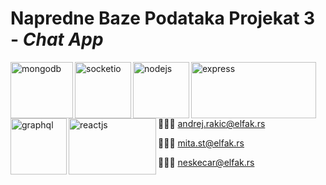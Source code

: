 # Napredne Baze Podataka Projekat 3 - _Chat App_
<a href="https://www.mongodb.com">
  <img
    height="90"
    width="100"
    alt="mongodb"
    src="https://cdn.app.compendium.com/uploads/user/e7c690e8-6ff9-102a-ac6d-e4aebca50425/f4a5b21d-66fa-4885-92bf-c4e81c06d916/Image/e5eee315a17de0d7f56117077eb71fa9/mongo.png"
    align="left"
  />
</a>
<a href="https://socket.io">
  <img
    height="90"
    width="90"
    alt="socketio"
    src="https://cdn.freebiesupply.com/logos/large/2x/socket-io-logo-png-transparent.png"
    align="left"
  />
</a>
<a href="https://nodejs.org/en/">
  <img
    height="90"
    width="90"
    alt="nodejs"
    src="https://d2eip9sf3oo6c2.cloudfront.net/tags/images/000/000/256/full/nodejslogo.png"
    align="left"
  />
</a>
<a href="https://expressjs.com">
  <img
    height="90"
    width="200"
    alt="express"
    src="https://images.g2crowd.com/uploads/product/image/social_landscape/social_landscape_1489710851/express-js.png"
    align="left"
  />
</a>
<a href="https://graphql.org">
  <img
    height="90"
    width="90"
    alt="graphql"
    src="https://upload.wikimedia.org/wikipedia/commons/thumb/1/17/GraphQL_Logo.svg/1200px-GraphQL_Logo.svg.png"
    align="left"
  />
</a>
<a href="https://reactjs.org">
  <img
    height="90"
    width="140"
    alt="reactjs"
    src="https://upload.wikimedia.org/wikipedia/commons/thumb/a/a7/React-icon.svg/1200px-React-icon.svg.png"
    align="left"
  />
</a>





👨🏻‍💻 andrej.rakic@elfak.rs

👨🏻‍💻 mita.st@elfak.rs

👨🏻‍💻 neskecar@elfak.rs
